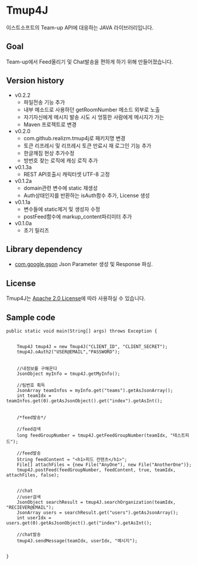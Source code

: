 # Tmup4J 
이스트소프트의 Team-up API에 대응하는 JAVA 라이브러리입니다. 


## Goal
Team-up에서 Feed올리기 및 Chat발송을 편하게 하기 위해 만들어졌습니다. 


## Version history
* v0.2.2
	+ 파일전송 기능 추가
	+ 내부 메소드로 사용하던 getRoomNumber 메소드 외부로 노출
	+ 자기자신에게 메시지 발송 시도 시 엉뚱한 사람에게 메시지가 가는 
	+ Maven 프로젝트로 변경
* v0.2.0
	+ com.github.realizm.tmup4j로 패키지명 변경
	+ 토큰 리프레시 및 리프레시 토큰 만료시 재 로그인 기능 추가
	+ 한글깨짐 현상 추가수정
	+ 방번호 찾는 로직에 캐싱 로직 추가
* v0.1.3a
	+ REST API호출시 캐릭터셋 UTF-8 고정
* v0.1.2a
	+ domain관련 변수에 static 재생성
	+ Auth상태인지를 반환하는 isAuth함수 추가, License 생성
* v0.1.1a 
	+ 변수들에 static제거 및 생성자 수정
	+ postFeed함수에 markup_content파리미터 추가
* v0.1.0a 
	+ 초기 릴리즈

## Library dependency
- [com.google.gson](https://github.com/google/gson) Json Parameter 생성 및 Response 파싱. 


## License
Tmup4J는 [Apache 2.0 License](https://github.com/realizm/tmup4j/blob/master/LICENSE)에 따라 사용하실 수 있습니다.


## Sample code

	public static void main(String[] args) throws Exception {
		
		
		Tmup4J tmup4J = new Tmup4J("CLIENT_ID", "CLIENT_SECRET");
		tmup4J.oAuth2("USER@EMAIL","PASSWORD");
		
		
		//내정보를 구해온다
		JsonObject myInfo = tmup4J.getMyInfo();
		
		//팀번호 획득
		JsonArray teamInfos = myInfo.get("teams").getAsJsonArray();
		int teamIdx = teamInfos.get(0).getAsJsonObject().get("index").getAsInt();
		
		
		/*feed발송*/
		
		//feed검색
		long feedGroupNumber = tmup4J.getFeedGroupNumber(teamIdx, "테스트피드");
		
		//feed발송
		String feedContent = "<h1>피드 컨텐츠</h1>";
		File[] attachFiles = {new File("AnyOne"), new File("AnotherOne")};
		tmup4J.postFeed(feedGroupNumber, feedContent, true, teamIdx, attachFiles, false);
		
		
		//chat
		//user검색
		JsonObject searchResult = tmup4J.searchOrganization(teamIdx, "RECIEVER@EMAIL");
		JsonArray users = searchResult.get("users").getAsJsonArray();
		int userIdx = users.get(0).getAsJsonObject().get("index").getAsInt();
		
		//chat발송
		tmup4J.sendMessage(teamIdx, userIdx, "메시지");
		
		
	}

